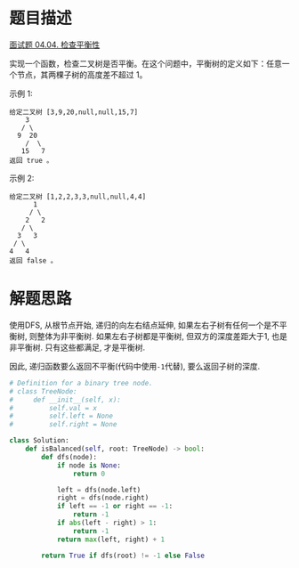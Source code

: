# 题目描述

[面试题 04.04. 检查平衡性](https://leetcode-cn.com/problems/check-balance-lcci/)

实现一个函数，检查二叉树是否平衡。在这个问题中，平衡树的定义如下：任意一个节点，其两棵子树的高度差不超过 1。

示例 1:
```
给定二叉树 [3,9,20,null,null,15,7]
    3
   / \
  9  20
    /  \
   15   7
返回 true 。
```

示例 2:
```
给定二叉树 [1,2,2,3,3,null,null,4,4]
      1
     / \
    2   2
   / \
  3   3
 / \
4   4
返回 false 。
```

# 解题思路

使用DFS, 从根节点开始, 递归的向左右结点延伸, 如果左右子树有任何一个是不平衡树, 则整体为非平衡树. 如果左右子树都是平衡树, 但双方的深度差距大于1, 也是非平衡树. 只有这些都满足, 才是平衡树.

因此, 递归函数要么返回不平衡(代码中使用`-1`代替), 要么返回子树的深度.

```python
# Definition for a binary tree node.
# class TreeNode:
#     def __init__(self, x):
#         self.val = x
#         self.left = None
#         self.right = None

class Solution:
    def isBalanced(self, root: TreeNode) -> bool:
        def dfs(node):
            if node is None:
                return 0

            left = dfs(node.left)
            right = dfs(node.right)
            if left == -1 or right == -1:
                return -1
            if abs(left - right) > 1:
                return -1
            return max(left, right) + 1

        return True if dfs(root) != -1 else False
```
